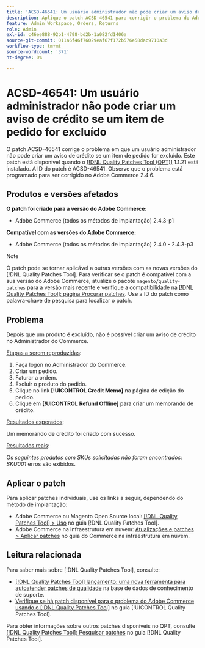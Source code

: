 ```yaml
---
title: 'ACSD-46541: Um usuário administrador não pode criar um aviso de crédito se um item de pedido for excluído'
description: Aplique o patch ACSD-46541 para corrigir o problema do Adobe Commerce em que, uma vez excluído o produto, não é possível criar um memorando de crédito no Administrador do Adobe Commerce.
feature: Admin Workspace, Orders, Returns
role: Admin
exl-id: c46ee888-92b1-4798-bd2b-1a082fd1406a
source-git-commit: 011a6f46f76029eaf67f172b576e58dac9710a3d
workflow-type: tm+mt
source-wordcount: '371'
ht-degree: 0%

---
```


# ACSD-46541: Um usuário administrador não pode criar um aviso de crédito se um item de pedido for excluído

O patch ACSD-46541 corrige o problema em que um usuário administrador não pode criar um aviso de crédito se um item de pedido for excluído. Este patch está disponível quando o [[!DNL Quality Patches Tool (QPT)]](https://experienceleague.adobe.com/en/docs/commerce-operations/tools/quality-patches-tool/quality-patches-tool-to-self-serve-quality-patches) 1.1.21 está instalado. A ID do patch é ACSD-46541. Observe que o problema está programado para ser corrigido no Adobe Commerce 2.4.6.

## Produtos e versões afetados

**O patch foi criado para a versão do Adobe Commerce:**

* Adobe Commerce (todos os métodos de implantação) 2.4.3-p1

**Compatível com as versões do Adobe Commerce:**

* Adobe Commerce (todos os métodos de implantação) 2.4.0 - 2.4.3-p3

>[!NOTE]
>
>O patch pode se tornar aplicável a outras versões com as novas versões do [!DNL Quality Patches Tool]. Para verificar se o patch é compatível com a sua versão do Adobe Commerce, atualize o pacote `magento/quality-patches` para a versão mais recente e verifique a compatibilidade na [[!DNL Quality Patches Tool]: página Procurar patches](https://experienceleague.adobe.com/tools/commerce-quality-patches/index.html). Use a ID do patch como palavra-chave de pesquisa para localizar o patch.

## Problema

Depois que um produto é excluído, não é possível criar um aviso de crédito no Administrador do Commerce.

<u>Etapas a serem reproduzidas</u>:

1. Faça logon no Administrador do Commerce.
1. Criar um pedido.
1. Faturar a ordem.
1. Excluir o produto do pedido.
1. Clique no link **[!UICONTROL Credit Memo]** na página de edição do pedido.
1. Clique em **[!UICONTROL Refund Offline]** para criar um memorando de crédito.

<u>Resultados esperados</u>:

Um memorando de crédito foi criado com sucesso.

<u>Resultados reais</u>:

Os _seguintes produtos com SKUs solicitadas não foram encontrados: SKU001_ erros são exibidos.

## Aplicar o patch

Para aplicar patches individuais, use os links a seguir, dependendo do método de implantação:

* Adobe Commerce ou Magento Open Source local: [[!DNL Quality Patches Tool] > Uso](/help/tools/quality-patches-tool/usage.md) no guia [!DNL Quality Patches Tool].
* Adobe Commerce na infraestrutura em nuvem: [Atualizações e patches > Aplicar patches](https://experienceleague.adobe.com/docs/commerce-cloud-service/user-guide/develop/upgrade/apply-patches.html) no guia do Commerce na infraestrutura em nuvem.

## Leitura relacionada

Para saber mais sobre [!DNL Quality Patches Tool], consulte:

* [[!DNL Quality Patches Tool] lançamento: uma nova ferramenta para autoatender patches de qualidade](https://experienceleague.adobe.com/en/docs/commerce-operations/tools/quality-patches-tool/quality-patches-tool-to-self-serve-quality-patches) na base de dados de conhecimento de suporte.
* [Verifique se há patch disponível para o problema do Adobe Commerce usando o  [!DNL Quality Patches Tool]](/help/tools/quality-patches-tool/patches-available-in-qpt/check-patch-for-magento-issue-with-magento-quality-patches.md) no guia [!UICONTROL Quality Patches Tool].


Para obter informações sobre outros patches disponíveis no QPT, consulte [[!DNL Quality Patches Tool]: Pesquisar patches](https://experienceleague.adobe.com/tools/commerce-quality-patches/index.html) no guia [!DNL Quality Patches Tool].
